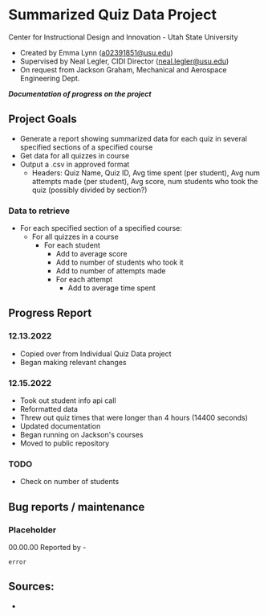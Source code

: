 # Summarized Quiz Data Project
Center for Instructional Design and Innovation - Utah State University
* Created by Emma Lynn (a02391851@usu.edu)
* Supervised by Neal Legler, CIDI Director (neal.legler@usu.edu)
* On request from Jackson Graham, Mechanical and Aerospace Engineering Dept.

**_Documentation of progress on the project_**

## Project Goals
* Generate a report showing summarized data for each quiz in several specified sections of a specified course
* Get data for all quizzes in course
* Output a .csv in approved format
  * Headers: Quiz Name, Quiz ID, Avg time spent (per student), Avg num attempts made (per student), Avg score, num students who took the quiz (possibly divided by section?)

### Data to retrieve
* For each specified section of a specified course:
  * For all quizzes in a course
    * For each student
      * Add to average score
      * Add to number of students who took it
      * Add to number of attempts made
      * For each attempt
        * Add to average time spent


## Progress Report

### 12.13.2022
* Copied over from Individual Quiz Data project
* Began making relevant changes

### 12.15.2022
* Took out student info api call
* Reformatted data
* Threw out quiz times that were longer than 4 hours (14400 seconds)
* Updated documentation
* Began running on Jackson's courses
* Moved to public repository

### TODO
* Check on number of students

## Bug reports / maintenance

### Placeholder
00.00.00
Reported by -
```buildoutcfg
error
```

## Sources:
* 